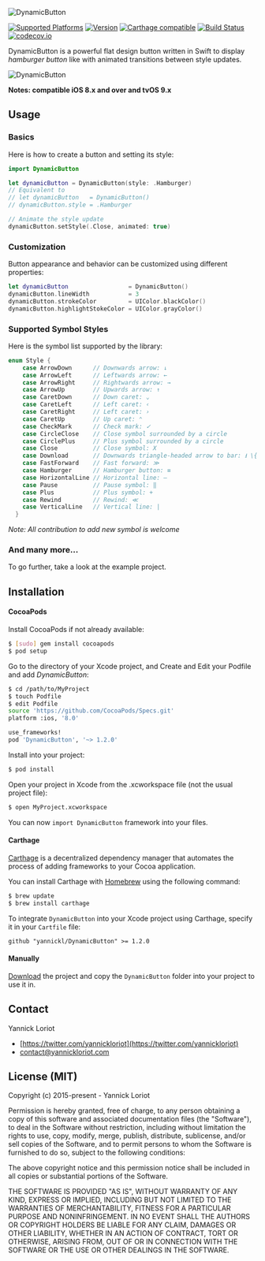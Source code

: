 ![DynamicButton](http://yannickloriot.com/resources/dynamicbutton-header.png)

[![Supported Platforms](https://cocoapod-badges.herokuapp.com/p/DynamicButton/badge.svg)](http://cocoadocs.org/docsets/DynamicButton/) [![Version](https://cocoapod-badges.herokuapp.com/v/DynamicButton/badge.svg)](http://cocoadocs.org/docsets/DynamicButton/) [![Carthage compatible](https://img.shields.io/badge/Carthage-compatible-4BC51D.svg?style=flat)](https://github.com/Carthage/Carthage) [![Build Status](https://travis-ci.org/yannickl/DynamicButton.png?branch=master)](https://travis-ci.org/yannickl/DynamicButton) [![codecov.io](http://codecov.io/github/yannickl/DynamicButton/coverage.svg?branch=master)](http://codecov.io/github/yannickl/DynamicButton?branch=master)

DynamicButton is a powerful flat design button written in Swift to display *hamburger button* like with animated transitions between style updates.

![DynamicButton](http://yannickloriot.com/resources/dynamicbutton.gif)

**Notes: compatible iOS 8.x and over and tvOS 9.x**

## Usage

### Basics

Here is how to create a button and setting its style:

```swift
import DynamicButton

let dynamicButton = DynamicButton(style: .Hamburger)
// Equivalent to
// let dynamicButton   = DynamicButton()
// dynamicButton.style = .Hamburger

// Animate the style update
dynamicButton.setStyle(.Close, animated: true)
```

### Customization

Button appearance and behavior can be customized using different properties:

```swift
let dynamicButton                 = DynamicButton()
dynamicButton.lineWidth           = 3
dynamicButton.strokeColor         = UIColor.blackColor()
dynamicButton.highlightStokeColor = UIColor.grayColor()
```

### Supported Symbol Styles

Here is the symbol list supported by the library:

```swift
enum Style {
    case ArrowDown      // Downwards arrow: ↓
    case ArrowLeft      // Leftwards arrow: ←
    case ArrowRight     // Rightwards arrow: →
    case ArrowUp        // Upwards arrow: ↑
    case CaretDown      // Down caret: ⌄
    case CaretLeft      // Left caret: ‹
    case CaretRight     // Left caret: ›
    case CaretUp        // Up caret: ⌃
    case CheckMark      // Check mark: ✓
    case CircleClose    // Close symbol surrounded by a circle
    case CirclePlus     // Plus symbol surrounded by a circle
    case Close          // Close symbol: X
    case Download       // Downwards triangle-headed arrow to bar: ⭳ \{U+2B73}
    case FastForward    // Fast forward: ≫
    case Hamburger      // Hamburger button: ≡
    case HorizontalLine // Horizontal line: ―
    case Pause          // Pause symbol: ‖
    case Plus           // Plus symbol: +
    case Rewind         // Rewind: ≪
    case VerticalLine   // Vertical line: |
  }
```

*Note: All contribution to add new symbol is welcome*

### And many more...

To go further, take a look at the example project.

## Installation

#### CocoaPods

Install CocoaPods if not already available:

``` bash
$ [sudo] gem install cocoapods
$ pod setup
```
Go to the directory of your Xcode project, and Create and Edit your Podfile and add _DynamicButton_:

``` bash
$ cd /path/to/MyProject
$ touch Podfile
$ edit Podfile
source 'https://github.com/CocoaPods/Specs.git'
platform :ios, '8.0'

use_frameworks!
pod 'DynamicButton', '~> 1.2.0'
```

Install into your project:

``` bash
$ pod install
```

Open your project in Xcode from the .xcworkspace file (not the usual project file):

``` bash
$ open MyProject.xcworkspace
```

You can now `import DynamicButton` framework into your files.

#### Carthage

[Carthage](https://github.com/Carthage/Carthage) is a decentralized dependency manager that automates the process of adding frameworks to your Cocoa application.

You can install Carthage with [Homebrew](http://brew.sh/) using the following command:

```bash
$ brew update
$ brew install carthage
```

To integrate `DynamicButton` into your Xcode project using Carthage, specify it in your `Cartfile` file:

```ogdl
github "yannickl/DynamicButton" >= 1.2.0
```

#### Manually

[Download](https://github.com/YannickL/DynamicButton/archive/master.zip) the project and copy the `DynamicButton` folder into your project to use it in.

## Contact

Yannick Loriot
 - [https://twitter.com/yannickloriot](https://twitter.com/yannickloriot)
 - [contact@yannickloriot.com](mailto:contact@yannickloriot.com)


## License (MIT)

Copyright (c) 2015-present - Yannick Loriot

Permission is hereby granted, free of charge, to any person obtaining a copy
of this software and associated documentation files (the "Software"), to deal
in the Software without restriction, including without limitation the rights
to use, copy, modify, merge, publish, distribute, sublicense, and/or sell
copies of the Software, and to permit persons to whom the Software is
furnished to do so, subject to the following conditions:

The above copyright notice and this permission notice shall be included in
all copies or substantial portions of the Software.

THE SOFTWARE IS PROVIDED "AS IS", WITHOUT WARRANTY OF ANY KIND, EXPRESS OR
IMPLIED, INCLUDING BUT NOT LIMITED TO THE WARRANTIES OF MERCHANTABILITY,
FITNESS FOR A PARTICULAR PURPOSE AND NONINFRINGEMENT. IN NO EVENT SHALL THE
AUTHORS OR COPYRIGHT HOLDERS BE LIABLE FOR ANY CLAIM, DAMAGES OR OTHER
LIABILITY, WHETHER IN AN ACTION OF CONTRACT, TORT OR OTHERWISE, ARISING FROM,
OUT OF OR IN CONNECTION WITH THE SOFTWARE OR THE USE OR OTHER DEALINGS IN
THE SOFTWARE.
